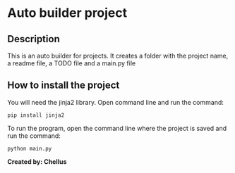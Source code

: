 # Auto builder project

## Description
This is an auto builder for projects. It creates a folder with the project name, a readme file, a TODO file and
a main.py file

## How to install the project
You will need the jinja2 library. Open command line and run the command:
```
pip install jinja2
```

To run the program, open the command line where the project is saved and run the command:
```
python main.py
```


**Created by: Chellus**
